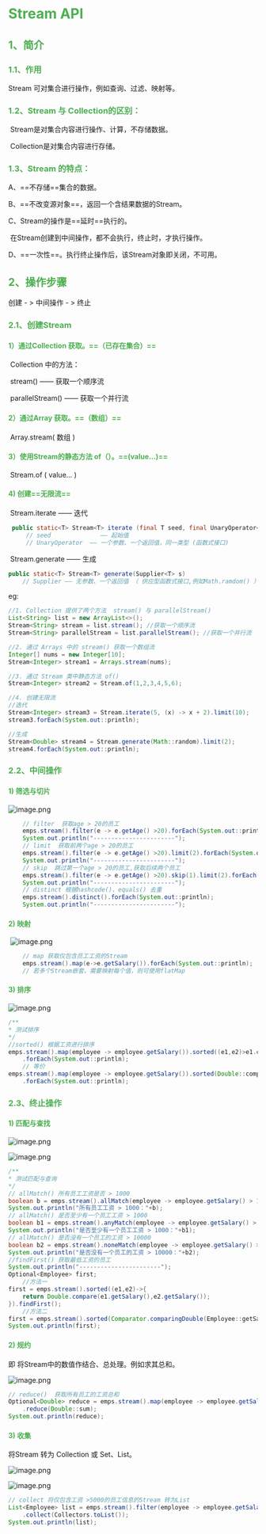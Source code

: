 # <font color=#4caf50>Stream API </font>

## <font color=#4caf50>1、简介</font>

### <font color=#4caf50>1.1、作用 </font>

Stream 可对集合进行操作，例如查询、过滤、映射等。

### <font color=#4caf50> 1.2、Stream 与 Collection的区别：</font>

​		Stream是对集合内容进行操作、计算，不存储数据。

​		Collection是对集合内容进行存储。

### <font color=#4caf50> 1.3、Stream 的特点：</font>

 A、==不存储==集合的数据。

 B、==不改变源对象==，返回一个含结果数据的Stream。

 C、Stream的操作是==延时==执行的。

​	   在Stream创建到中间操作，都不会执行，终止时，才执行操作。

 D、==一次性==。执行终止操作后，该Stream对象即关闭，不可用。



## <font color=#4caf50>2、操作步骤 </font>

创建  - > 中间操作 - > 终止

### <font color=#4caf50>2.1、创建Stream</font>

#### <font color=#4caf50> 1）通过Collection 获取。==（已存在集合）==</font>

​	Collection 中的方法：

​		stream() 			—— 获取一个顺序流

​		parallelStream() —— 获取一个并行流

#### <font color=#4caf50> 2）通过Array 获取。==（数组）== </font>

​	Array.stream( 数组 )  

#### <font color=#4caf50> 3）使用Stream的静态方法 of（）。==(value…)== </font>

​	Stream.of ( value… )

#### <font color=#4caf50> 4) 创建==无限流==  </font>

​		Stream.iterate     —— 迭代

```java
 public static<T> Stream<T> iterate (final T seed, final UnaryOperator<T> f)
     // seed    	      —— 起始值
     // UnaryOperator  —— 一个参数、一个返回值，同一类型 (函数式接口)
```

​		Stream.generate —— 生成 

```java
public static<T> Stream<T> generate(Supplier<T> s)
    // Supplier —— 无参数、一个返回值 （ 供应型函数式接口,例如Math.ramdom() ）
```

eg:

```java
//1. Collection 提供了两个方法  stream() 与 parallelStream()
List<String> list = new ArrayList<>();
Stream<String> stream = list.stream(); //获取一个顺序流
Stream<String> parallelStream = list.parallelStream(); //获取一个并行流

//2. 通过 Arrays 中的 stream() 获取一个数组流
Integer[] nums = new Integer[10];
Stream<Integer> stream1 = Arrays.stream(nums);

//3. 通过 Stream 类中静态方法 of()
Stream<Integer> stream2 = Stream.of(1,2,3,4,5,6);

//4. 创建无限流
//迭代
Stream<Integer> stream3 = Stream.iterate(5, (x) -> x + 2).limit(10);
stream3.forEach(System.out::println);

//生成
Stream<Double> stream4 = Stream.generate(Math::random).limit(2);
stream4.forEach(System.out::println);
```

### <font color=#4caf50>2.2、中间操作 </font>

#### <font color=#4caf50>1) 筛选与切片 </font>

![image.png](https://i.loli.net/2020/02/23/rL7BiIFy6jZnJWM.png)

```java
	// filter  获取age > 20的员工
    emps.stream().filter(e -> e.getAge() >20).forEach(System.out::println);
    System.out.println("-----------------------");
    // limit  获取前两个age > 20的员工
    emps.stream().filter(e -> e.getAge() >20).limit(2).forEach(System.out::println);
    System.out.println("-----------------------");
    // skip  跳过第一个age > 20的员工,获取后续两个员工
    emps.stream().filter(e -> e.getAge() >20).skip(1).limit(2).forEach(System.out::println);
    System.out.println("-----------------------");
    // distinct 根据hashcode()、equals() 去重
    emps.stream().distinct().forEach(System.out::println);
    System.out.println("-----------------------");
```



#### <font color=#4caf50>2) 映射 </font>

​				 ![image.png](https://i.loli.net/2020/02/23/6fSIO42zleg3Z5q.png)

```java
	// map 获取仅包含员工工资的Stream
    emps.stream().map(e->e.getSalary()).forEach(System.out::println);
  	// 若多个Stream嵌套，需要映射每个值，则可使用flatMap
```



#### <font color=#4caf50>3) 排序 </font>

![image.png](https://i.loli.net/2020/02/23/oRnDWVbjGCvda2L.png)

```java
/**
* 测试排序
*/
//sorted() 根据工资进行排序
emps.stream().map(employee -> employee.getSalary()).sorted((e1,e2)>e1.compareTo(e2))
    .forEach(System.out::println);
	// 等价
emps.stream().map(employee -> employee.getSalary()).sorted(Double::compareTo)
    .forEach(System.out::println);

```



### <font color=#4caf50>2.3、终止操作</font>

#### <font color=#4caf50>1) 匹配与查找</font>

![image.png](https://i.loli.net/2020/02/23/QBpXJuSWi8ebz4Z.png)

![image.png](https://i.loli.net/2020/02/23/fQ9hzb4lNoVILWx.png)

```java
/**
* 测试匹配与查询
*/
// allMatch() 所有员工工资是否 > 1000
boolean b = emps.stream().allMatch(employee -> employee.getSalary() > 1000);
System.out.println("所有员工工资 > 1000："+b);
// allMatch() 是否至少有一个员工工资 > 1000
boolean b1 = emps.stream().anyMatch(employee -> employee.getSalary() > 1000);
System.out.println("是否至少有一个员工工资 > 1000："+b1);
// allMatch() 是否没有一个员工的工资 > 10000
boolean b2 = emps.stream().noneMatch(employee -> employee.getSalary() > 10000);
System.out.println("是否没有一个员工的工资 > 10000："+b2);
//findFirst() 获取最低工资的员工
System.out.println("-----------------------");
Optional<Employee> first;
	//方法一
first = emps.stream().sorted((e1,e2)->{
    return Double.compare(e1.getSalary(),e2.getSalary());
}).findFirst();
	//方法二
first = emps.stream().sorted(Comparator.comparingDouble(Employee::getSalary)).findFirst();
System.out.println(first);
```



#### <font color=#4caf50>2) 规约</font>

即 将Stream中的数值作结合、总处理。例如求其总和。

![image.png](https://i.loli.net/2020/02/23/fBVGEYD2vwP7Q8F.png)

```java 
// reduce()  获取所有员工的工资总和
Optional<Double> reduce = emps.stream().map(employee -> employee.getSalary())
    .reduce(Double::sum);
System.out.println(reduce);
```







#### <font color=#4caf50>3) 收集</font>

将Stream 转为 Collection 或 Set、List。

![image.png](https://i.loli.net/2020/02/23/X53iSGPYghVCAEM.png)

![image.png](https://i.loli.net/2020/02/23/UcHx3KMrJYLqzO2.png)

```java
// collect 将仅包含工资 >5000的员工信息的Stream 转为List
List<Employee> list = emps.stream().filter(employee -> employee.getSalary() > 5000)
    .collect(Collectors.toList());
System.out.println(list);
```

